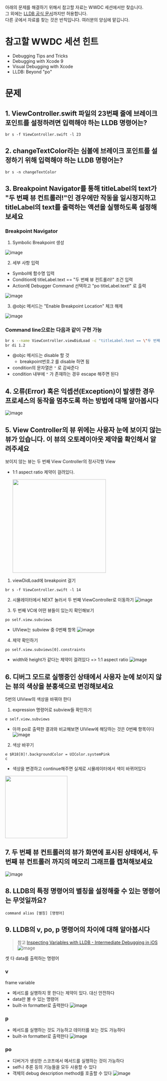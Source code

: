 아래의 문제를 해결하기 위해서 참고할 자료는 WWDC 세션에서만 찾습니다.   
그 외에는 [LLDB 공식 문서](https://lldb.llvm.org/)까지만 허용합니다.  
다른 곳에서 자료를 찾는 것은 반칙입니다. 여러분의 양심에 맡깁니다.

# 참고할 WWDC 세션 힌트

* Debugging Tips and Tricks
* Debugging with Xcode 9
* Visual Debugging with Xcode
* LLDB: Beyond "po"

# 문제

## 1. ViewController.swift 파일의 23번째 줄에 브레이크 포인트를 설정하려면 입력해야 하는 LLDB 명령어는?

```shell=
br s -f ViewController.swift -l 23
```

## 2. changeTextColor라는 심볼에 브레이크 포인트를 설정하기 위해 입력해야 하는 LLDB 명령어는?
```shell=
br s -n changeTextColor
```

## 3. Breakpoint Navigator를 통해 titleLabel의 text가 "두 번째 뷰 컨트롤러!"인 경우에만 작동을 일시정지하고 titleLabel의 text를 출력하는 액션을 실행하도록 설정해보세요

### Breakpoint Navigator

1. Symbolic Breakpoint 생성

![image](https://user-images.githubusercontent.com/52592748/129888996-caa8ff54-e8c5-4a46-a5e4-8d4ddc8700a9.png)


2. 세부 사항 입력
  - Symbol에 함수명 입력
  - Condition에 titleLabel.text == "두 번째 뷰 컨트롤러!" 조건 입력
  - Action에 Debugger Command 선택하고 "po titleLabel.text!" 로 출력

![image](https://user-images.githubusercontent.com/52592748/129889021-e4e9e829-0da3-4a47-b200-c6cf83e2e391.png)


3. @objc 메서드는 "Enable Breakpoint Location" 체크 해제

![image](https://user-images.githubusercontent.com/52592748/129889033-e3a5ccbf-f89b-4b89-af18-24f70733fe42.png)

### Command line으로는 다음과 같이 구현 가능

```bash
br s --name ViewController.viewDidLoad -c "titleLabel.text == \"두 번째 뷰 컨트롤러!\"" -C "po titleLabel.text!"
br di 1.2
```

- @objc 메서드는 disable 할 것
    - breakpoint번호.2 를 disable 하면 됨
- condition의 문자열은 `"` 로 감싸준다
- condition 내부에 `"` 가 존재하는 경우 escape 해주면 된다



## 4. 오류(Error) 혹은 익셉션(Exception)이 발생한 경우 프로세스의 동작을 멈추도록 하는 방법에 대해 알아봅시다

![image](https://user-images.githubusercontent.com/52592748/129889058-66f41d75-ceb5-4c81-81b8-9a4c0e03b2a1.png)

## 5. View Controller의 뷰 위에는 사용자 눈에 보이지 않는 뷰가 있습니다. 이 뷰의 오토레이아웃 제약을 확인해서 알려주세요

보이지 않는 뷰는 두 번째 View Controller의 정사각형 View
- 1:1 aspect ratio 제약이 걸려있다.

  <img src="https://user-images.githubusercontent.com/52592748/129889119-001b6a2f-7d7f-498f-8816-686d4f52690f.png" width="300"/><br>

1. viewDidLoad에 breakpoint 걸기

```shell=
br s -f ViewController.swift -l 14
```

2. 시뮬레이터에서 NEXT 눌러서 두 번째 ViewController로 이동하기
![image](https://user-images.githubusercontent.com/52592748/129889207-e34200c6-ae70-4cc0-be81-53d0ee546964.png)


3. 두 번째 VC에 어떤 뷰들이 있는지 확인해보기
```shell=
po self.view.subviews
```
- UIView는 subview 중 0번째 항목
![image](https://user-images.githubusercontent.com/52592748/129889189-8be419c6-e505-487b-b24a-5cc2c0db4499.png)

4. 제약 확인하기
```shell=
po self.view.subviews[0].constraints
```
- width와 height가 같다는 제약이 걸려있다 => 1:1 aspect ratio
![image](https://user-images.githubusercontent.com/52592748/129889239-9de9913a-e68c-460e-bb41-6b424e484261.png)


## 6. 디버그 모드로 실행중인 상태에서 사용자 눈에 보이지 않는 뷰의 색상을 분홍색으로 변겅해보세요

5번의 UIView의 색상을 바꿔야 한다

1. expression 명령어로 subview들 확인하기
```shell=
e self.view.subviews
```
- 아까 po로 출력한 결과와 비교해보면 UIView에 해당하는 것은 0번째 항목이다
![image](https://user-images.githubusercontent.com/52592748/129889256-1804e461-8027-4ac2-a099-51336489b2de.png)

2. 색상 바꾸기
```shell=
e $R18[0]!.backgroundColor = UIColor.systemPink
c
```
- 색상을 변경하고 continue해주면 실제로 시뮬레이터에서 색이 바뀌어있다
<img src="https://user-images.githubusercontent.com/52592748/129889300-c1f70774-3941-4809-bf2c-16c95e22b2d3.png" width="200"/>


## 7. 두 번째 뷰 컨트롤러의 뷰가 화면에 표시된 상태에서, 두 번째 뷰 컨트롤러 까지의 메모리 그래프를 캡쳐해보세요

![image](https://user-images.githubusercontent.com/52592748/129889347-708a9b4c-22e5-4a0d-b808-b385b9e13fd7.png)

## 8. LLDB의 특정 명령어의 별칭을 설정해줄 수 있는 명령어는 무엇일까요?

```shell=
command alias [별칭] [명령어]
```

## 9. LLDB의 v, po, p 명령어의 차이에 대해 알아봅시다
> 참고
> [Inspecting Variables with LLDB - Intermediate Debugging in iOS](https://www.youtube.com/watch?v=WwBUcof0lKw)
![image](https://user-images.githubusercontent.com/52592748/129889414-008222e0-a98f-4768-a832-2c30ab60c139.png)

셋 다 data를 출력하는 명령어

### v
frame variable
- 메서드를 실행하지 못 한다는 제약이 있다. 대신 안전하다
- data만 볼 수 있는 명령어
- built-in formatter로 출력한다
![image](https://user-images.githubusercontent.com/52592748/129889581-7f244ce6-9e30-47d2-a53f-f72844546cb7.png)

### p
- 메서드를 실행하는 것도 가능하고 데이터를 보는 것도 가능하다
- built-in formatter로 출력한다
![image](https://user-images.githubusercontent.com/52592748/129889619-751550d2-8ad7-40d1-b4a1-f8f8669ef106.png)

### po
- 디버거가 생성한 스코프에서 메서드를 실행하는 것이 가능하다
- self나 추론 등의 기능들을 모두 사용할 수 있다
- 객체의 debug description method를 호출할 수 있다
![image](https://user-images.githubusercontent.com/52592748/129889636-9200e371-e36c-43fd-b90b-3e858025f9a7.png)





